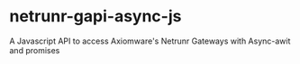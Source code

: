 # netrunr-gapi-async-js
A Javascript API to access Axiomware's Netrunr Gateways with Async-awit and promises
